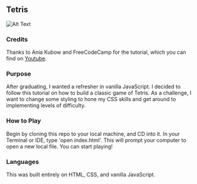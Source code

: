 ## Tetris
![Alt Text](https://tenor.com/bnmnj.gif)
### Credits
Thanks to Ania Kubow and FreeCodeCamp for the tutorial, which you can find on [Youtube](https://www.youtube.com/watch?v=rAUn1Lom6dw&ab_channel=freeCodeCamp.org).

### Purpose
After graduating, I wanted a refresher in vanilla JavaScript. I decided to follow this tutorial on how to build a classic game of Tetris. As a challenge, I want to change some styling to hone my CSS skills and get around to implementing levels of difficulty.

### How to Play
Begin by cloning this repo to your local machine, and CD into it. In your Terminal or IDE, type 'open index.html'. This will prompt your computer to open a new local file. You can start playing!

### Languages
This was built entirely on HTML, CSS, and vanilla JavaScript.